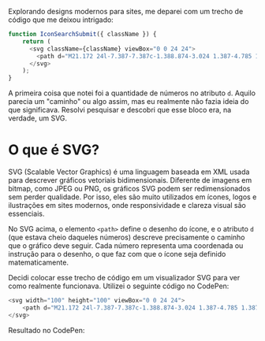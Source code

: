 Explorando designs modernos para sites, me deparei com um trecho de código que me deixou intrigado:

```javascript
function IconSearchSubmit({ className }) {
    return (
      <svg className={className} viewBox="0 0 24 24">
        <path d="M21.172 24l-7.387-7.387c-1.388.874-3.024 1.387-4.785 1.387-4.971 0-9-4.029-9-9s4.029-9 9-9 9 4.029 9 9c0 1.761-.514 3.398-1.387 4.785l7.387 7.387-2.828 2.828zm-12.172-8c3.859 0 7-3.14 7-7s-3.141-7-7-7-7 3.14-7 7 3.141 7 7 7z" />
      </svg>
    );
}

```
A primeira coisa que notei foi a quantidade de números no atributo `d`. Aquilo parecia um "caminho" ou algo assim, mas eu realmente não fazia ideia do que significava. Resolvi pesquisar e descobri que esse bloco era, na verdade, um SVG.

# O que é SVG?

SVG (Scalable Vector Graphics) é uma linguagem baseada em XML usada para descrever gráficos vetoriais bidimensionais. Diferente de imagens em bitmap, como JPEG ou PNG, os gráficos SVG podem ser redimensionados sem perder qualidade. Por isso, eles são muito utilizados em ícones, logos e ilustrações em sites modernos, onde responsividade e clareza visual são essenciais.

No SVG acima, o elemento `<path>` define o desenho do ícone, e o atributo `d` (que estava cheio daqueles números) descreve precisamente o caminho que o gráfico deve seguir. Cada número representa uma coordenada ou instrução para o desenho, o que faz com que o ícone seja definido matematicamente.

Decidi colocar esse trecho de código em um visualizador SVG para ver como realmente funcionava. Utilizei o seguinte código no CodePen:
```javascript
<svg width="100" height="100" viewBox="0 0 24 24">
    <path d="M21.172 24l-7.387-7.387c-1.388.874-3.024 1.387-4.785 1.387-4.971 0-9-4.029-9-9s4.029-9 9-9 9 4.029 9 9c0 1.761-.514 3.398-1.387 4.785l7.387 7.387-2.828 2.828zm-12.172-8c3.859 0 7-3.14 7-7s-3.141-7-7-7-7 3.14-7 7 3.141 7 7 7z" fill="currentColor" />
</svg>

```
Resultado no CodePen:
